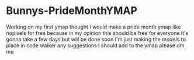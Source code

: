 # Bunnys-PrideMonthYMAP
Working on my first ymap thought I would make a pride month ymap like nopixels for free because in my opinion this should be free for everyone it's gonna take a few days but will be done soon I'm just making the models to place in code walker any suggestions I should add to the ymap please dm me
 
